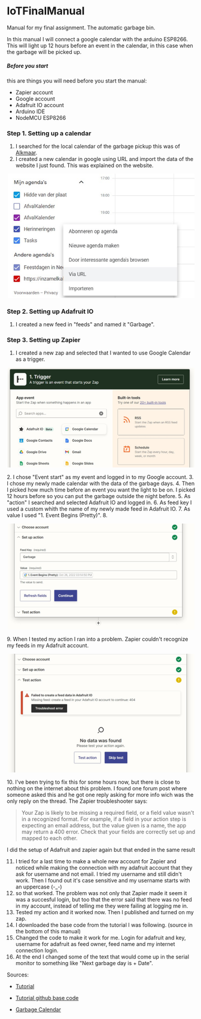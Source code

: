 # IoTFinalManual
Manual for my final assignment. The automatic garbage bin.

In this manual I will connect a google calendar with the arduino ESP8266. This will light up 12 hours before an event in the calendar, in this case when the garbage will be picked up.

##### Before you start
this are things you will need before you start the manual:

- Zapier account
- Google account
- Adafruit IO account
- Arduino IDE
- NodeMCU ESP8266

### Step 1. Setting up a calendar

1. I searched for the local calendar of the garbage pickup this was of [Alkmaar]( https://www.hvcgroep.nl/zelf-regelen/afvalkalender).
2. I created a new calendar in google using URL and import the data of the website I just found. This was explained on the website.
<p align="center">
<img src="https://github.com/Hiddevdp/IoTFinalManual/blob/main/1.jpg"  width="500" >
</p>

### Step 2. Setting up Adafruit IO

1. I created a new feed in "feeds" and named it "Garbage".

### Step 3. Setting up Zapier

1. I created a new zap and selected that I wanted to use Google Calendar as a trigger.
<p align="center">
<img src="https://github.com/Hiddevdp/IoTFinalManual/blob/main/2.jpg"  width="500" >
</p>
2. I chose "Event start" as my event and logged in to my Google account.
3. I chose my newly made calendar with the data of the garbage days.
4. Then I picked how much time before an event you want the light to be on. I picked 12 hours before so you can put the garbage outside the night before.
5. As "action" I searched and selected Adafruit IO and logged in.
6. As feed key I used a custom whith the name of my newly made feed in Adafruit IO.
7. As value I used "1. Event Begins (Pretty)".
8. <p align="center">
<img src="https://github.com/Hiddevdp/IoTFinalManual/blob/main/3.jpg"  width="500" >
</p>
9. When I tested my action I ran into a problem. Zapier couldn't recognize my feeds in my Adafruit account.
<p align="center">
<img src="https://github.com/Hiddevdp/IoTFinalManual/blob/main/4.jpg"  width="500" >
</p>
10. I've been trying to fix this for some hours now, but there is close to nothing on the internet about this problem. I found one forum post where someone asked this and  he got one reply asking for more info wich was the only reply on the thread. The Zapier troubleshooter says:

> Your Zap is likely to be missing a required field, or a field value wasn't in a recognized format. For example, if a field in your action step is expecting an email address, but the value given is a name, the app may return a 400 error.
> Check that your fields are correctly set up and mapped to each other.

I did the setup of Adafruit and zapier again but that ended in the same result

11. I tried for a last time to make a whole new account for Zapier and noticed while making the connection with my adafruit account that they ask for username and not email. I tried my username and still didn't work. Then I found out it's case sensitive and my username starts with an uppercase (-_-)
12. so that worked. The problem was not only that Zapier made it seem it was a succesful login, but too that the error said that there was no feed in my account, instead of telling me they were failing at logging me in.
13. Tested my action and it worked now. Then I published and turned on my zap.
14. I downloaded the base code from the tutorial I was following. (source in the bottom of this manual)
15. Changed the code to make it work for me. Login for adafruit and key, username for adafruit as feed owner, feed name and my internet connection login.
16. At the end I changed some of the text that would come up in the serial monitor to something like "Next garbage day is + Date".

Sources:

- [Tutorial](https://www.instructables.com/Google-Calendar-Events-to-ESP8266/)

- [Tutorial github base code](https://github.com/SummerDanoe/ReadGoogleCalFeed)

- [Garbage Calendar](https://www.hvcgroep.nl/zelf-regelen/afvalkalender)


